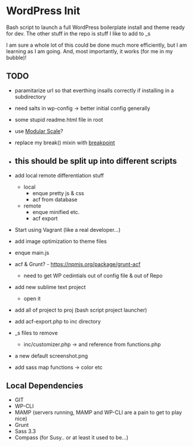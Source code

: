 WordPress Init
==============

Bash script to launch a full WordPress boilerplate install and theme ready for dev.
The other stuff in the repo is stuff I like to add to _s

I am sure a whole lot of this could be done much more efficiently, but I am learning as I am going. And, most importantly, it works (for me in my bubble)!


TODO
----

- paramitarize url so that everthing insalls correctly if installing in a subdirectory
- need salts in wp-config -> better initial config generally
- some stupid readme.html file in root
- use <a href="https://github.com/Team-Sass/modular-scale">Modular Scale</a>?
- replace my break() mixin with <a href="http://breakpoint-sass.com/">breakpoint</a>
- this should be split up into different scripts
	-
- add local remote differentiation stuff
	- local
		- enque pretty js & css
		- acf from database
	- remote
		- enque minified etc.
		- acf export
- Start using Vagrant (like a real developer...)
- add image optimization to theme files
- enque main.js
- acf & Grunt? - https://npmjs.org/package/grunt-acf
	- need to get WP cedintials out of config file & out of Repo

- add new sublime text project
	- open it
- add all of project to proj (bash script project launcher)
- add acf-export.php to inc directory

- _s files to remove
	- inc/customizer.php -> and reference from functions.php

- a new default screenshot.png

- add sass map functions -> color etc


Local Dependencies
------------------

- GIT
- WP-CLI
- MAMP (servers running, MAMP and WP-CLI are a pain to get to play nice)
- Grunt
- Sass 3.3
- Compass (for Susy.. or at least it used to be...)